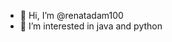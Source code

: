 - 👋 Hi, I’m @renatadam100
- 👀 I’m interested in java and python


<!---
renatadam100/renatadam100 is a ✨ special ✨ repository because its `README.md` (this file) appears on your GitHub profile.
You can click the Preview link to take a look at your changes.
--->
